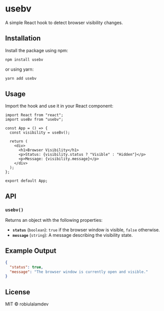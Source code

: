 # usebv

A simple React hook to detect browser visibility changes.

## Installation

Install the package using npm:

```sh
npm install usebv
```

or using yarn:

```sh
yarn add usebv
```

## Usage

Import the hook and use it in your React component:

```tsx
import React from "react";
import useBv from "usebv";

const App = () => {
  const visibility = useBv();

  return (
    <div>
      <h1>Browser Visibility</h1>
      <p>Status: {visibility.status ? "Visible" : "Hidden"}</p>
      <p>Message: {visibility.message}</p>
    </div>
  );
};

export default App;
```

## API

### `usebv()`

Returns an object with the following properties:

- **`status`** (`boolean`): `true` if the browser window is visible, `false` otherwise.
- **`message`** (`string`): A message describing the visibility state.

## Example Output

```json
{
  "status": true,
  "message": "The browser window is currently open and visible."
}
```

## License

MIT © robiulalamdev
